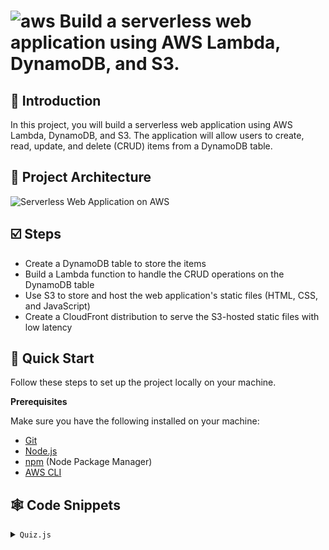 # ![aws](https://github.com/julien-muke/Search-Engine-Website-using-AWS/assets/110755734/01cd6124-8014-4baa-a5fe-bd227844d263)     Build a serverless web application using AWS Lambda, DynamoDB, and S3.


## <a name="introduction">🤖 Introduction</a>

In this project, you will build a serverless web application using AWS Lambda, DynamoDB, and S3. The application will allow users to create, read, update, and delete (CRUD) items from a DynamoDB table.


## <a name="design">📐 Project Architecture</a>

![Serverless Web Application on AWS](https://github.com/julien-muke/Serverless-Web-Application-on-AWS/assets/110755734/9c7fefe7-014e-4648-a105-fc67b201d882)


## <a name="steps">☑️ Steps</a>

* Create a DynamoDB table to store the items
* Build a Lambda function to handle the CRUD operations on the DynamoDB table
* Use S3 to store and host the web application's static files (HTML, CSS, and JavaScript)
* Create a CloudFront distribution to serve the S3-hosted static files with low latency


## <a name="quick-start">🤸 Quick Start</a>

Follow these steps to set up the project locally on your machine.

**Prerequisites**

Make sure you have the following installed on your machine:

- [Git](https://git-scm.com/)
- [Node.js](https://nodejs.org/en)
- [npm](https://www.npmjs.com/) (Node Package Manager)
- [AWS CLI](https://docs.aws.amazon.com/cli/latest/userguide/getting-started-install.html)


## <a name="snippets">🕸️ Code Snippets</a>

<details>
<summary><code>Quiz.js</code></summary>

```javascript
import React, { useState } from 'react';
import quizData from './quizData';

function Quiz() {
  const [currentQuestion, setCurrentQuestion] = useState(0);
  const [score, setScore] = useState(0);
  const [showScore, setShowScore] = useState(false);
  const [selectedAnswer, setSelectedAnswer] = useState(""); 
  const [isCorrect, setIsCorrect] = useState(null);

  const handleAnswerOptionClick = (option) => {
    const correctAnswer = quizData[currentQuestion].answer;
    setSelectedAnswer(option);
    if (option === correctAnswer) {
      setScore(score + 1);
      setIsCorrect(true);
    } else {
      setIsCorrect(false);
    }

    // Delay moving to the next question to allow the user to see feedback
    setTimeout(() => {
      const nextQuestion = currentQuestion + 1;
      if (nextQuestion < quizData.length) {
        setCurrentQuestion(nextQuestion);
        setIsCorrect(null); // Reset for the next question
        setSelectedAnswer(""); // Reset selected answer
      } else {
        setShowScore(true);
      }
    }, 1000); // Adjust time as needed
  };

  return (
    <div className='quiz'>
      {showScore ? (
        <div className='score-section'>
          You scored {score} out of {quizData.length}
        </div>
      ) : (
        <>
          <div className='question-section'>
            <div className='question-count'>
              <span>Question {currentQuestion + 1}</span>/{quizData.length}
            </div>
            <div className='question-text'>{quizData[currentQuestion].question}</div>
          </div>
          <div className='answer-section'>
            {quizData[currentQuestion].options.map((option) => (
              <button 
                onClick={() => handleAnswerOptionClick(option)} 
                key={option}
                style={{ backgroundColor: selectedAnswer === option ? (isCorrect ? 'lightgreen' : 'pink') : '' }}
              >
                {option}
              </button>
            ))}
          </div>
          {selectedAnswer && (
            <div style={{ marginTop: '10px' }}>
              {isCorrect ? 'Correct! 🎉' : 'Sorry, that’s not right. 😢'}
            </div>
          )}
        </>
      )}
    </div>
  );
}

export default Quiz;
```
</details>
